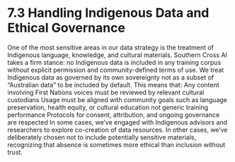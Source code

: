# 7.3 Handling Indigenous Data and Ethical Governance

One of the most sensitive areas in our data strategy is the treatment of Indigenous language, knowledge, and cultural materials.
Southern Cross AI takes a firm stance: no Indigenous data is included in any training corpus without explicit permission and community-defined terms of use. We treat Indigenous data as governed by its own sovereignty not as a subset of “Australian data” to be included by default.
This means that:
Any content involving First Nations voices must be reviewed by relevant cultural custodians
Usage must be aligned with community goals such as language preservation, health equity, or cultural education not generic training performance
Protocols for consent, attribution, and ongoing governance are respected
In some cases, we’ve engaged with Indigenous advisors and researchers to explore co-creation of data resources. In other cases, we’ve deliberately chosen not to include potentially sensitive materials, recognizing that absence is sometimes more ethical than inclusion without trust.
